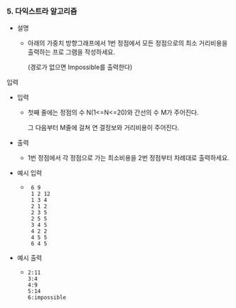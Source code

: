 ### 5. 다익스트라 알고리즘

- 설명
   - 아래의 가중치 방향그래프에서 1번 정점에서 모든 정점으로의 최소 거리비용을 출력하는 프로 그램을 작성하세요. 
     
     (경로가 없으면 Impossible를 출력한다)

입력

- 입력
    - 첫째 줄에는 정점의 수 N(1<=N<=20)와 간선의 수 M가 주어진다. 
      
      그 다음부터 M줄에 걸쳐 연 결정보와 거리비용이 주어진다.

- 출력
    - 1번 정점에서 각 정점으로 가는 최소비용을 2번 정점부터 차례대로 출력하세요.
    

- 예시 입력
    - ```
       6 9
       1 2 12
       1 3 4
       2 1 2
       2 3 5
       2 5 5
       3 4 5
       4 2 2
       4 5 5
       6 4 5
      ```
    
- 예시 출력
    - ```
      2:11
      3:4
      4:9
      5:14
      6:impossible
      ```